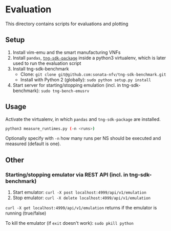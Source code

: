 # Evaluation

This directory contains scripts for evaluations and plotting

## Setup

1. Install vim-emu and the smart manufacturing VNFs
1. Install `pandas`, [`tng-sdk-package`](https://github.com/sonata-nfv/tng-sdk-package) inside a python3 virtualenv, which is later used to run the evaluation script
1. Install tng-sdk-benchmark
    * Clone: `git clone git@github.com:sonata-nfv/tng-sdk-benchmark.git`
    * Install with Python 2 (globally): `sudo python setup.py install`
1. Start server for starting/stopping emulation (incl. in tng-sdk-benchmark): `sudo tng-bench-emusrv`

## Usage

Activate the virtualenv, in which `pandas` and `tng-sdk-package` are installed.

```bash
python3 measure_runtimes.py (-n <runs>)
```

Optionally specify with `-n` how many runs per NS should be executed and measured (default is one).


## Other

### Starting/stopping emulator via REST API (incl. in tng-sdk-benchmark)

1. Start emulator: `curl -X post localhost:4999/api/v1/emulation`
1. Stop emulator: `curl -X delete localhost:4999/api/v1/emulation`

`curl -X get localhost:4999/api/v1/emulation` returns if the emulator is running (true/false)

To kill the emulator (if `exit` doesn't work): `sudo pkill python`
